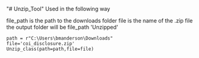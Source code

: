 "# Unzip_Tool" 
Used in the following way

file_path is the path to the downloads folder
file is the name of the .zip file
the output folder will be file_path 'Unzipped'

    path = r"C:\Users\bmanderson\Downloads"
    file='coi_disclosure.zip'
    Unzip_class(path=path,file=file)
